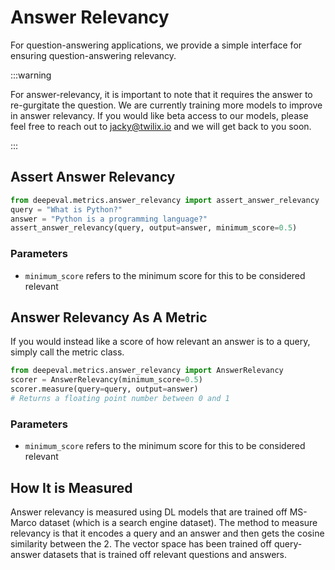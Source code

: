 # Answer Relevancy

For question-answering applications, we provide a simple interface for ensuring question-answering relevancy.

:::warning

For answer-relevancy, it is important to note that it requires the answer to re-gurgitate the question. We are currently training more models to improve in answer relevancy.
If you would like beta access to our models, please feel free to reach out to jacky@twilix.io and we will get back to you soon.

:::

## Assert Answer Relevancy

```python
from deepeval.metrics.answer_relevancy import assert_answer_relevancy
query = "What is Python?"
answer = "Python is a programming language?"
assert_answer_relevancy(query, output=answer, minimum_score=0.5)
```

### Parameters

- `minimum_score` refers to the minimum score for this to be considered relevant

## Answer Relevancy As A Metric

If you would instead like a score of how relevant an answer is to a query, simply call the metric class.

```python
from deepeval.metrics.answer_relevancy import AnswerRelevancy
scorer = AnswerRelevancy(minimum_score=0.5)
scorer.measure(query=query, output=answer)
# Returns a floating point number between 0 and 1
```

### Parameters

- `minimum_score` refers to the minimum score for this to be considered relevant

## How It is Measured

Answer relevancy is measured using DL models that are trained off MS-Marco dataset (which is a search engine dataset). The method to measure relevancy is that it encodes a query and an answer and then gets the cosine similarity between the 2. The vector space has been trained off query-answer datasets that is trained off relevant questions and answers.
